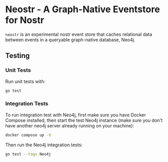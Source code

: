 # Neostr - A Graph-Native Eventstore for Nostr

`neostr` is an experimental nostr event store that caches relational data
between events in a queryable graph-native database, Neo4j.

## Testing

### Unit Tests

Run unit tests with:

```bash
go test
```

### Integration Tests

To run integration test with Neo4j, first make sure you have Docker Compose
installed, then start the test Neo4j instance (make sure you don't have another
neo4j server already running on your machine):

```bash
docker compose up -d
```

Then run the Neo4j integration tests:

```bash
go test --tags Neo4j
```
